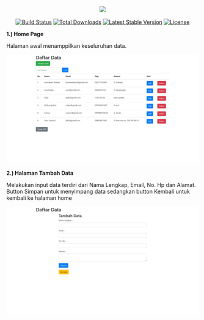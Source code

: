 <p align="center"><a href="https://laravel.com" target="_blank"><img src="https://raw.githubusercontent.com/laravel/art/master/logo-lockup/5%20SVG/2%20CMYK/1%20Full%20Color/laravel-logolockup-cmyk-red.svg" width="400"></a></p>

<p align="center">
<a href="https://travis-ci.org/laravel/framework"><img src="https://travis-ci.org/laravel/framework.svg" alt="Build Status"></a>
<a href="https://packagist.org/packages/laravel/framework"><img src="https://poser.pugx.org/laravel/framework/d/total.svg" alt="Total Downloads"></a>
<a href="https://packagist.org/packages/laravel/framework"><img src="https://poser.pugx.org/laravel/framework/v/stable.svg" alt="Latest Stable Version"></a>
<a href="https://packagist.org/packages/laravel/framework"><img src="https://poser.pugx.org/laravel/framework/license.svg" alt="License"></a>
</p>



<b>1.) Home Page</b>
<p>Halaman awal menamppilkan keseluruhan data.</p>
<p><img src="resources/images/1_home_page.JPG" width="800"></p>

<b>2.) Halaman Tambah Data</b>
<p>Melakukan input data terdiri dari Nama Lengkap, Email, No. Hp dan Alamat. Button Simpan untuk menyimpang data sedangkan button Kembali untuk kembali ke halaman home</p>
<p><img src="resources/images/2_tambah_data.JPG" width="800"></p>

